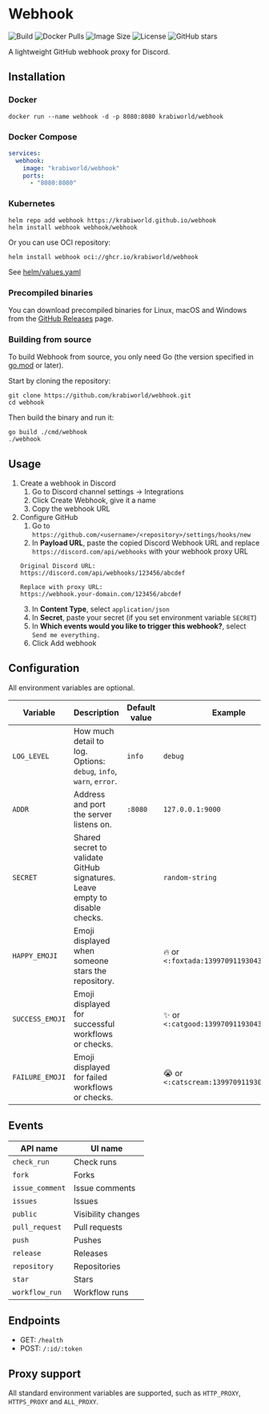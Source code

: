 # Webhook

![Build](https://github.com/krabiworld/webhook/actions/workflows/build.yml/badge.svg)
![Docker Pulls](https://img.shields.io/docker/pulls/krabiworld/webhook)
![Image Size](https://img.shields.io/docker/image-size/krabiworld/webhook/latest)
![License](https://img.shields.io/github/license/krabiworld/webhook)
![GitHub stars](https://img.shields.io/github/stars/krabiworld/webhook?style=social)

A lightweight GitHub webhook proxy for Discord.

## Installation

### Docker

```shell
docker run --name webhook -d -p 8080:8080 krabiworld/webhook
```

### Docker Compose

```yaml
services:
  webhook:
    image: "krabiworld/webhook"
    ports:
      - "8080:8080"
```

### Kubernetes

```shell
helm repo add webhook https://krabiworld.github.io/webhook
helm install webhook webhook/webhook
```

Or you can use OCI repository:

```shell
helm install webhook oci://ghcr.io/krabiworld/webhook
```

See [helm/values.yaml](helm/values.yaml)

### Precompiled binaries

You can download precompiled binaries for Linux, macOS and Windows from the [GitHub Releases](https://github.com/krabiworld/webhook/releases) page.

### Building from source

To build Webhook from source, you only need Go (the version specified in [go.mod](go.mod) or later).

Start by cloning the repository:

```shell
git clone https://github.com/krabiworld/webhook.git
cd webhook
```

Then build the binary and run it:

```shell
go build ./cmd/webhook
./webhook
```

## Usage

1. Create a webhook in Discord
   1. Go to Discord channel settings -> Integrations
   2. Click Create Webhook, give it a name
   3. Copy the webhook URL
2. Configure GitHub
   1. Go to `https://github.com/<username>/<repository>/settings/hooks/new`
   2. In **Payload URL**, paste the copied Discord Webhook URL and replace `https://discord.com/api/webhooks` with your webhook proxy URL
    ```text
    Original Discord URL:
    https://discord.com/api/webhooks/123456/abcdef
    
    Replace with proxy URL:
    https://webhook.your-domain.com/123456/abcdef
    ```
   3. In **Content Type**, select `application/json`
   4. In **Secret**, paste your secret (if you set environment variable `SECRET`)
   5. In **Which events would you like to trigger this webhook?**, select `Send me everything.`
   6. Click Add webhook

## Configuration

All environment variables are optional.

| Variable        | Description                                                                 | Default value | Example                                  |
|-----------------|-----------------------------------------------------------------------------|---------------|------------------------------------------|
| `LOG_LEVEL`     | How much detail to log. Options: `debug`, `info`, `warn`, `error`.          | `info`        | `debug`                                  |
| `ADDR`          | Address and port the server listens on.                                     | `:8080`       | `127.0.0.1:9000`                         |
| `SECRET`        | Shared secret to validate GitHub signatures. Leave empty to disable checks. |               | `random-string`                          |
| `HAPPY_EMOJI`   | Emoji displayed when someone stars the repository.                          |               | 🔥 or `<:foxtada:1399709119304306746>`   |
| `SUCCESS_EMOJI` | Emoji displayed for successful workflows or checks.                         |               | ✨ or `<:catgood:1399709119304306747>`    |
| `FAILURE_EMOJI` | Emoji displayed for failed workflows or checks.                             |               | 😭 or `<:catscream:1399709119304306748>` |

## Events

| API name        | UI name            |
|-----------------|--------------------|
| `check_run`     | Check runs         |
| `fork`          | Forks              |
| `issue_comment` | Issue comments     |
| `issues`        | Issues             |
| `public`        | Visibility changes |
| `pull_request`  | Pull requests      |
| `push`          | Pushes             |
| `release`       | Releases           |
| `repository`    | Repositories       |
| `star`          | Stars              |
| `workflow_run`  | Workflow runs      |

## Endpoints

- GET: `/health`
- POST: `/:id/:token`

## Proxy support

All standard environment variables are supported, such as `HTTP_PROXY`, `HTTPS_PROXY` and `ALL_PROXY`.
